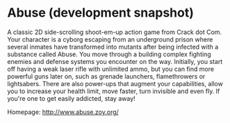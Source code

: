 Abuse (development snapshot)
============================

A classic 2D side-scrolling shoot-em-up action game from Crack dot Com.
Your character is a cyborg escaping from an underground prison where several
inmates have transformed into mutants after being infected with a substance called Abuse.
You move through a building complex fighting enemies and defense systems you encounter on the way.
Initially, you start off having a weak laser rifle with unlimited ammo, but you can find more
powerful guns later on, such as grenade launchers, flamethrowers or lightsabers.
There are also power-ups that augment your capabilities, allow you to increase your health limit,
move faster, turn invisible and even fly.
If you're one to get easily addicted, stay away!

Homepage: http://www.abuse.zoy.org/

